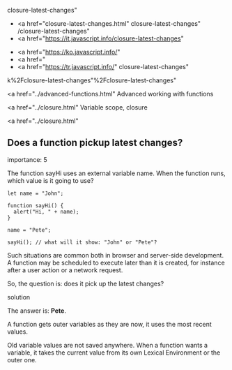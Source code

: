 closure-latest-changes"

-   <a href="closure-latest-changes.html"
    closure-latest-changes"
    /closure-latest-changes"
-   <a href="https://it.javascript.info/closure-latest-changes"

<!-- -->

-   <a href="https://ko.javascript.info/"
-   <a href="
-   <a href="https://tr.javascript.info/"
    closure-latest-changes"

k%2Fclosure-latest-changes"%2Fclosure-latest-changes" </a>

<a href="../advanced-functions.html" Advanced working with functions</span></a>

<a href="../closure.html" Variable scope, closure</span></a>

<a href="../closure.html"

## Does a function pickup latest changes?

<span class="task__importance" title="How important is the task, from 1 to 5">importance: 5</span>

The function sayHi uses an external variable name. When the function runs, which value is it going to use?

    let name = "John";

    function sayHi() {
      alert("Hi, " + name);
    }

    name = "Pete";

    sayHi(); // what will it show: "John" or "Pete"?

Such situations are common both in browser and server-side development. A function may be scheduled to execute later than it is created, for instance after a user action or a network request.

So, the question is: does it pick up the latest changes?

solution

The answer is: **Pete**.

A function gets outer variables as they are now, it uses the most recent values.

Old variable values are not saved anywhere. When a function wants a variable, it takes the current value from its own Lexical Environment or the outer one.
